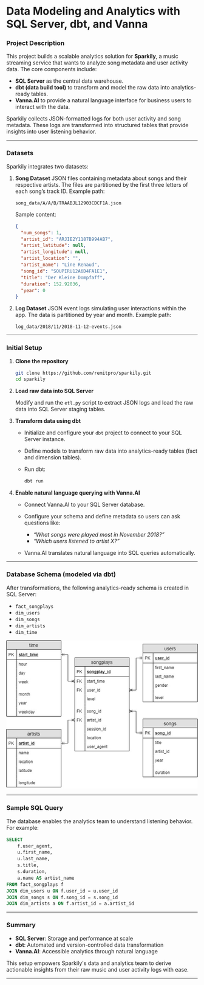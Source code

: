 

# Data Modeling and Analytics with SQL Server, dbt, and Vanna

### Project Description

This project builds a scalable analytics solution for **Sparkily**, a music streaming service that wants to analyze song metadata and user activity data. The core components include:

* **SQL Server** as the central data warehouse.
* **dbt (data build tool)** to transform and model the raw data into analytics-ready tables.
* **Vanna.AI** to provide a natural language interface for business users to interact with the data.

Sparkily collects JSON-formatted logs for both user activity and song metadata. These logs are transformed into structured tables that provide insights into user listening behavior.

---

### Datasets

Sparkily integrates two datasets:

1. **Song Dataset**
   JSON files containing metadata about songs and their respective artists. The files are partitioned by the first three letters of each song’s track ID.
   Example path:

   ```
   song_data/A/A/B/TRAABJL12903CDCF1A.json
   ```

   Sample content:

   ```json
   {
     "num_songs": 1,
     "artist_id": "ARJIE2Y1187B994AB7",
     "artist_latitude": null,
     "artist_longitude": null,
     "artist_location": "",
     "artist_name": "Line Renaud",
     "song_id": "SOUPIRU12A6D4FA1E1",
     "title": "Der Kleine Dompfaff",
     "duration": 152.92036,
     "year": 0
   }
   ```

2. **Log Dataset**
   JSON event logs simulating user interactions within the app. The data is partitioned by year and month.
   Example path:

   ```
   log_data/2018/11/2018-11-12-events.json
   ```

---

### Initial Setup

1. **Clone the repository**

   ```bash
   git clone https://github.com/remitpro/sparkily.git
   cd sparkily
   ```

2. **Load raw data into SQL Server**

   Modify and run the `etl.py` script to extract JSON logs and load the raw data into SQL Server staging tables.

3. **Transform data using dbt**

   * Initialize and configure your `dbt` project to connect to your SQL Server instance.
   * Define models to transform raw data into analytics-ready tables (fact and dimension tables).
   * Run dbt:

     ```bash
     dbt run
     ```

4. **Enable natural language querying with Vanna.AI**

   * Connect Vanna.AI to your SQL Server database.
   * Configure your schema and define metadata so users can ask questions like:

     * *“What songs were played most in November 2018?”*
     * *“Which users listened to artist X?”*
   * Vanna.AI translates natural language into SQL queries automatically.

---

### Database Schema (modeled via dbt)

After transformations, the following analytics-ready schema is created in SQL Server:

* `fact_songplays`
* `dim_users`
* `dim_songs`
* `dim_artists`
* `dim_time`

![Schema](./documents/songplayschema.jpg)

---

### Sample SQL Query

The database enables the analytics team to understand listening behavior. For example:

```sql
SELECT 
    f.user_agent,
    u.first_name,
    u.last_name,
    s.title,
    s.duration,
    a.name AS artist_name
FROM fact_songplays f
JOIN dim_users u ON f.user_id = u.user_id
JOIN dim_songs s ON f.song_id = s.song_id
JOIN dim_artists a ON f.artist_id = a.artist_id
```

---

### Summary

* **SQL Server**: Storage and performance at scale
* **dbt**: Automated and version-controlled data transformation
* **Vanna.AI**: Accessible analytics through natural language

This setup empowers Sparkily's data and analytics team to derive actionable insights from their raw music and user activity logs with ease.

---

